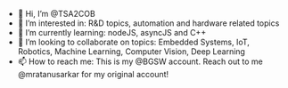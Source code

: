 - 👋 Hi, I’m @TSA2COB
- 👀 I’m interested in: R&D topics, automation and hardware related topics
- 🌱 I’m currently learning: nodeJS, asyncJS and C++
- 💞️ I’m looking to collaborate on topics: Embedded Systems, IoT, Robotics, Machine Learning, Computer Vision, Deep Learning
- 📫 How to reach me: This is my @BGSW account. Reach out to me @mratanusarkar for my original account!

<!---
TSA2COB/TSA2COB is a ✨ special ✨ repository because its `README.md` (this file) appears on your GitHub profile.
You can click the Preview link to take a look at your changes.
--->
